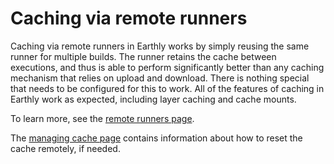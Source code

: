 # Caching via remote runners

Caching via remote runners in Earthly works by simply reusing the same runner for multiple builds. The runner retains the cache between executions, and thus is able to perform significantly better than any caching mechanism that relies on upload and download. There is nothing special that needs to be configured for this to work. All of the features of caching in Earthly work as expected, including layer caching and cache mounts.

To learn more, see the [remote runners page](../remote-runners.md).

The [managing cache page](./managing-cache.md) contains information about how to reset the cache remotely, if needed.
